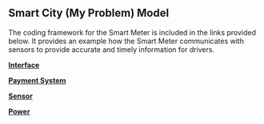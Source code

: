 ## Smart City (My Problem) Model

The coding framework for the Smart Meter is included in the links provided below. It provides an example how the Smart Meter communicates with sensors to provide accurate and timely information for drivers.

[**Interface**](code/SmartMeterInterface.py)

[**Payment System**](code/PaymentSystem.py)

[**Sensor**](code/Sensor.py)

[**Power**](code/Power.py)